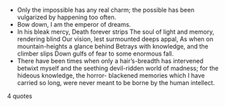  - Only the impossible has any real charm; the possible has been vulgarized by happening too often.
 - Bow down, I am the emperor of dreams.
 - In his bleak mercy, Death forever strips The soul of light and memory, rendering blind Our vision, lest surmounted deeps appal, As when on mountain-heights a glance behind Betrays with knowledge, and the climber slips Down gulfs of fear to some enormous fall.
 - There have been times when only a hair’s-breadth has intervened betwixt myself and the seething devil-ridden world of madness; for the hideous knowledge, the horror- blackened memories which I have carried so long, were never meant to be borne by the human intellect.

4 quotes